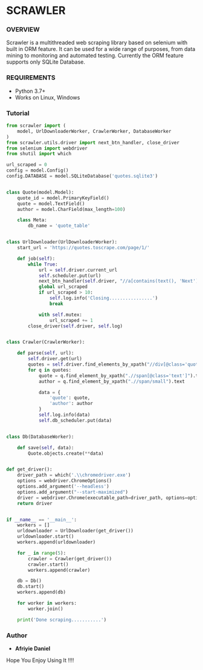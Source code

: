 # SCRAWLER

### OVERVIEW
Scrawler is a multithreaded web scraping library based on selenium with 
built in ORM feature. It can be used for a wide range of purposes, from data mining to 
monitoring and automated testing.
Currently the ORM feature supports only SQLite Database.

### REQUIREMENTS
- Python 3.7+ 
- Works on Linux, Windows

### Tutorial

```python
from scrawler import (
    model, UrlDownloaderWorker, CrawlerWorker, DatabaseWorker
)
from scrawler.utils.driver import next_btn_handler, close_driver
from selenium import webdriver
from shutil import which

url_scraped = 0
config = model.Config()
config.DATABASE = model.SQLiteDatabase('quotes.sqlite3')


class Quote(model.Model):
    quote_id = model.PrimaryKeyField()
    quote = model.TextField()
    author = model.CharField(max_length=100)

    class Meta:
        db_name = 'quote_table'


class UrlDownloader(UrlDownloaderWorker):
    start_url = 'https://quotes.toscrape.com/page/1/'

    def job(self):
        while True:
            url = self.driver.current_url
            self.scheduler.put(url)
            next_btn_handler(self.driver, "//a[contains(text(), 'Next')]")
            global url_scraped
            if url_scraped > 10:
                self.log.info('Closing................')
                break

            with self.mutex:
                url_scraped += 1
        close_driver(self.driver, self.log)


class Crawler(CrawlerWorker):

    def parse(self, url):
        self.driver.get(url)
        quotes = self.driver.find_elements_by_xpath("//div[@class='quote']")
        for q in quotes:
            quote = q.find_element_by_xpath(".//span[@class='text']").text
            author = q.find_element_by_xpath(".//span/small").text

            data = {
                'quote': quote,
                'author': author
            }
            self.log.info(data)
            self.db_scheduler.put(data)


class Db(DatabaseWorker):

    def save(self, data):
        Quote.objects.create(**data)


def get_driver():
    driver_path = which('.\\chromedriver.exe')
    options = webdriver.ChromeOptions()
    options.add_argument('--headless')
    options.add_argument("--start-maximized")
    driver = webdriver.Chrome(executable_path=driver_path, options=options)
    return driver


if __name__ == '__main__':
    workers = []
    urldownloader = UrlDownloader(get_driver())
    urldownloader.start()
    workers.append(urldownloader)

    for _ in range(5):
        crawler = Crawler(get_driver())
        crawler.start()
        workers.append(crawler)

    db = Db()
    db.start()
    workers.append(db)

    for worker in workers:
        worker.join()

    print('Done scraping...........')

```

### Author

* **Afriyie Daniel**

Hope You Enjoy Using It !!!!
